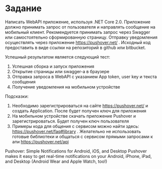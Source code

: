 # Задание
Написать WebAPI приложение, используя .NET Core 2.0. Приложение должно принимать запрос от пользователя и направлять сообщение 
на мобильный клиент. Рекомендуется принимать запрос через Swagger или самостоятельно сформированную страницу. Отправку уведомления 
осуществлять через приложение https://pushover.net/ . Исходный код предоставить в виде ссылки на репозиторий в github или bitbucket. 
 
Успешный результатом является следующий тест: 
1) Успешная сборка и запуск приложения 
2) Открытие страницы или swagger-а в браузере 
3) Отправка запроса в WebAPI с указанием App token, user key и текста сообщения 
4) Получение уведомления на мобильном устройстве 
 
Подсказки: 
1) Необходимо зарегистрироваться на сайте https://pushover.net/ и создать Application. После будет получен ключ для приложения 
2) На мобильном устройстве скачать приложение Pushover и зарегистрироваться. Будет получен ключ пользователя 
3) Примеры кода для общения с сервисом можно найти здесь: https://pushover.net/faq#library . 
Желательно не использовать готовые библиотеки и общаться с сервисом прямыми запросами к апи https://pushover.net/api 
 
Pushover: Simple Notifications for Android, iOS, and Desktop Pushover makes it easy to get real-time notifications on your Android, 
iPhone, iPad, and Desktop (Android Wear and Apple Watch, too!) 
